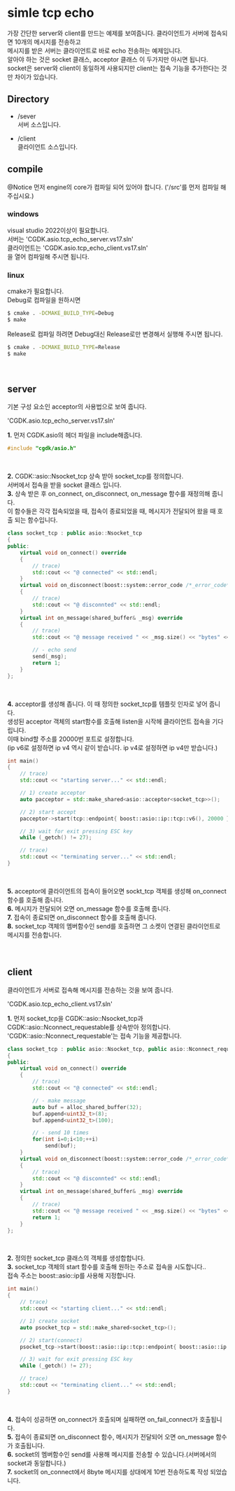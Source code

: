 # simle tcp echo
가장 간단한 server와 client를 만드는 예제를 보여줍니다.
클라이언트가 서버에 접속되면 10개의 메시지를 전송하고 <br>
메시지를 받은 서버는 클라이언트로 바로 echo 전송하는 예제입니다.<br>
알아야 하는 것은 socket 클래스, acceptor 클래스 이 두가지만 아시면 됩니다.
socket은 server와 client이 동일하게 사용되지만 client는 접속 기능을 추가한다는 것만 차이가 있습니다.

## Directory

- /sever<br>
서버 소스입니다.

- /client<br>
클라이언트 소스입니다.

## compile
@Notice 먼저 engine의 core가 컴파일 되어 있어야 합니다. ('/src'를 먼저 컴파일 해주십시요.)<br>

### windows
visual studio 2022이상이 필요합니다.<br>
서버는 'CGDK.asio.tcp_echo_server.vs17.sln'<br>
클라이언트는 'CGDK.asio.tcp_echo_client.vs17.sln'<br>
을 열어 컴파일해 주시면 됩니다.<br>

### linux
cmake가 필요합니다.<br>
Debug로 컴파일을 원하시면<br>
```bash
$ cmake . -DCMAKE_BUILD_TYPE=Debug
$ make
```
Release로 컴파일 하려면  Debug대신 Release로만 변경해서 실행해 주시면 됩니다.<br>
```bash
$ cmake . -DCMAKE_BUILD_TYPE=Release
$ make
```
<br>

## server
기본 구성 요소인 acceptor의 사용법으로 보여 줍니다.<br>

'CGDK.asio.tcp_echo_server.vs17.sln'<br>

__1.__ 먼저 CGDK.asio의 헤더 파일을 include해줍니다.<br>

```c++
#include "cgdk/asio.h"
```
<br>

__2.__ CGDK::asio::Nsocket_tcp 상속 받아 socket_tcp를 정의합니다.<br>
서버에서 접속을 받을 socket 클래스 입니다. <br>
__3.__ 상속 받은 후 on_connect, on_disconnect, on_message 함수를 재정의해 줍니다.<br>
이 함수들은 각각 접속되었을 때, 접속이 종료되었을 때, 메시지가 전달되어 왔을 때 호출 되는 함수입니다.

```c++
class socket_tcp : public asio::Nsocket_tcp
{
public:
	virtual void on_connect() override
	{
		// trace)
		std::cout << "@ connected" << std::endl;
	}
	virtual void on_disconnect(boost::system::error_code /*_error_code*/) noexcept override
	{
		// trace)
		std::cout << "@ disconnted" << std::endl;
	}
	virtual int on_message(shared_buffer& _msg) override
	{
		// trace)
		std::cout << "@ message received " << _msg.size() << "bytes" << std::endl;

		// - echo send
		send(_msg);
		return 1;
	}
};
```
<br>

__4.__ acceptor를 생성해 좁니다. 이 때 정의한 socket_tcp를 템플릿 인자로 넣어 줍니다.<br>
생성된 acceptor 객체의 start함수를 호출해 listen을 시작헤 클라이언트 접속을 기다립니다.<br>
이때 bind할 주소를 20000번 포트로 설정합니다.<br>
(ip v6로 설정하면 ip v4 역시 같이 받습니다. ip v4로 설정하면 ip v4만 받습니다.)

```c++
int main()
{
	// trace)
	std::cout << "starting server..." << std::endl;

	// 1) create acceptor
	auto pacceptor = std::make_shared<asio::acceptor<socket_tcp>>();

	// 2) start accept
	pacceptor->start(tcp::endpoint{ boost::asio::ip::tcp::v6(), 20000 });

	// 3) wait for exit pressing ESC key
	while (_getch() != 27);

	// trace)
	std::cout << "terminating server..." << std::endl;
}
```
<br>

__5.__ acceptor에 클라이언트의 접속이 들어오면 sockt_tcp 객체를 생성해 on_connect 함수를 호출해 줍니다.<br>
__6.__ 메시지가 전달되어 오면 on_message 함수를 호출해 줍니다.<br>
__7.__ 접속이 종료되면 on_disconnect 함수를 호출해 줍니다.<br>
__8.__ socket_tcp 객체의 멤버함수인 send를 호출하면 그 소켓이 연결된 클라이언트로 메시지를 전송합니다.<br>
<br>
<br>

## client<br>

클라이언트가 서버로 접속해 메시지를 전송하는 것을 보여 줍니다.<br>

'CGDK.asio.tcp_echo_client.vs17.sln'<br>

__1.__ 먼저 socket_tcp을 CGDK::asio::Nsocket_tcp과 CGDK::asio::Nconnect_requestable를 상속받아 정의합니다.<br>
   'CGDK::asio::Nconnect_requestable'는 접속 기능을 제공합니다.<br>

```c++
class socket_tcp : public asio::Nsocket_tcp, public asio::Nconnect_requestable
{
public:
	virtual void on_connect() override
	{
		// trace)
		std::cout << "@ connected" << std::endl;

		// - make message 
		auto buf = alloc_shared_buffer(32);
		buf.append<uint32_t>(8);
		buf.append<uint32_t>(100);

		// - send 10 times
		for(int i=0;i<10;++i)
			send(buf);
	}
	virtual void on_disconnect(boost::system::error_code /*_error_code*/) noexcept override
	{
		// trace)
		std::cout << "@ disconnted" << std::endl;
	}
	virtual int on_message(shared_buffer& _msg) override
	{
		// trace)
		std::cout << "@ message received " << _msg.size() << "bytes" << std::endl;
		return 1;
	}
};
```
<br>

__2.__ 정의한 socket_tcp 클래스의 객체를 생성합합니다.<br>
__3.__ socket_tcp 객체의 start 함수를 호출해 원하는 주소로 접속을 시도합니다..<br>
   접속 주소는 boost::asio::ip를 사용해 지정합니다.<br>

```c++
int main()
{
	// trace)
	std::cout << "starting client..." << std::endl;

	// 1) create socket
	auto psocket_tcp = std::make_shared<socket_tcp>();

	// 2) start(connect)
	psocket_tcp->start(boost::asio::ip::tcp::endpoint{ boost::asio::ip::address_v4::loopback(), 20000 });

	// 3) wait for exit pressing ESC key
	while (_getch() != 27);

	// trace)
	std::cout << "terminating client..." << std::endl;
}
```

<br>

__4.__ 접속이 성공하면 on_connect가 호출되며 실패하면 on_fail_connect가 호출됩니다.<br>
__5.__ 접속이 종료되면 on_disconnect 함수, 메시지가 전달되어 오면 on_message 함수가 호출됩니다.<br>
__6.__ socket의 멤버함수인 send를 사용해 메시지를 전송할 수 있습니다.(서버에서의 socket과 동일합니다.)<br>
__7.__ socket의 on_connect에서 8byte 메시지를 상대에게 10번 전송하도록 작성 되었습니다.<br>
